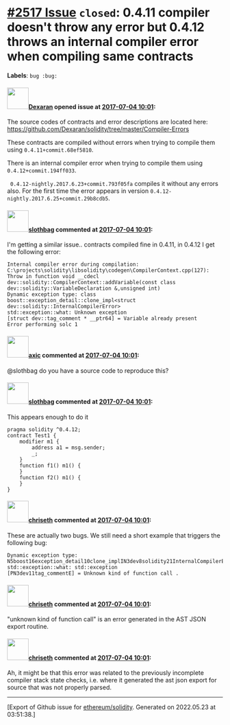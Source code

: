 # [\#2517 Issue](https://github.com/ethereum/solidity/issues/2517) `closed`: 0.4.11 compiler doesn't throw any error but 0.4.12 throws an internal compiler error when compiling same contracts
**Labels**: `bug :bug:`


#### <img src="https://avatars.githubusercontent.com/u/26142412?u=d08221e3a98df1cbc5e65edf37e0399b5a8e4c6e&v=4" width="50">[Dexaran](https://github.com/Dexaran) opened issue at [2017-07-04 10:01](https://github.com/ethereum/solidity/issues/2517):

The source codes of contracts and error descriptions are located here: https://github.com/Dexaran/solidity/tree/master/Compiler-Errors

These contracts are compiled without errors when trying to compile them using `0.4.11+commit.68ef5810`.

There is an internal compiler error when trying to compile them using `0.4.12+commit.194ff033`.

` 0.4.12-nightly.2017.6.23+commit.793f05fa` compiles it without any errors also.
For the first time the error appears in version `0.4.12-nightly.2017.6.25+commit.29b8cdb5`.

#### <img src="https://avatars.githubusercontent.com/u/811824?v=4" width="50">[slothbag](https://github.com/slothbag) commented at [2017-07-04 10:01](https://github.com/ethereum/solidity/issues/2517#issuecomment-312849361):

I'm getting a similar issue.. contracts compiled fine in 0.4.11, in 0.4.12 I get the following error:
```
Internal compiler error during compilation:
C:\projects\solidity\libsolidity\codegen\CompilerContext.cpp(127): Throw in function void __cdecl dev::solidity::CompilerContext::addVariable(const class dev::solidity::VariableDeclaration &,unsigned int)
Dynamic exception type: class boost::exception_detail::clone_impl<struct dev::solidity::InternalCompilerError>
std::exception::what: Unknown exception
[struct dev::tag_comment * __ptr64] = Variable already present
Error performing solc 1
```

#### <img src="https://avatars.githubusercontent.com/u/20340?v=4" width="50">[axic](https://github.com/axic) commented at [2017-07-04 10:01](https://github.com/ethereum/solidity/issues/2517#issuecomment-312849642):

@slothbag do you have a source code to reproduce this?

#### <img src="https://avatars.githubusercontent.com/u/811824?v=4" width="50">[slothbag](https://github.com/slothbag) commented at [2017-07-04 10:01](https://github.com/ethereum/solidity/issues/2517#issuecomment-312851856):

This appears enough to do it

```
pragma solidity ^0.4.12;
contract Test1 {
    modifier m1 {
        address a1 = msg.sender;
        _;
    }
    function f1() m1() {
    }
    function f2() m1() {   
    }
}
```

#### <img src="https://avatars.githubusercontent.com/u/9073706?v=4" width="50">[chriseth](https://github.com/chriseth) commented at [2017-07-04 10:01](https://github.com/ethereum/solidity/issues/2517#issuecomment-312917055):

These are actually two bugs. We still need a short example that triggers the following bug:
```
Dynamic exception type: N5boost16exception_detail10clone_implIN3dev8solidity21InternalCompilerErrorEEE
std::exception::what: std::exception
[PN3dev11tag_commentE] = Unknown kind of function call .
```

#### <img src="https://avatars.githubusercontent.com/u/9073706?v=4" width="50">[chriseth](https://github.com/chriseth) commented at [2017-07-04 10:01](https://github.com/ethereum/solidity/issues/2517#issuecomment-312923616):

"unknown kind of function call" is an error generated in the AST JSON export routine.

#### <img src="https://avatars.githubusercontent.com/u/9073706?v=4" width="50">[chriseth](https://github.com/chriseth) commented at [2017-07-04 10:01](https://github.com/ethereum/solidity/issues/2517#issuecomment-312923771):

Ah, it might  be that this error was related to the previously incomplete compiler stack state checks, i.e. where it generated the ast json export for source that was not properly parsed.


-------------------------------------------------------------------------------



[Export of Github issue for [ethereum/solidity](https://github.com/ethereum/solidity). Generated on 2022.05.23 at 03:51:38.]
